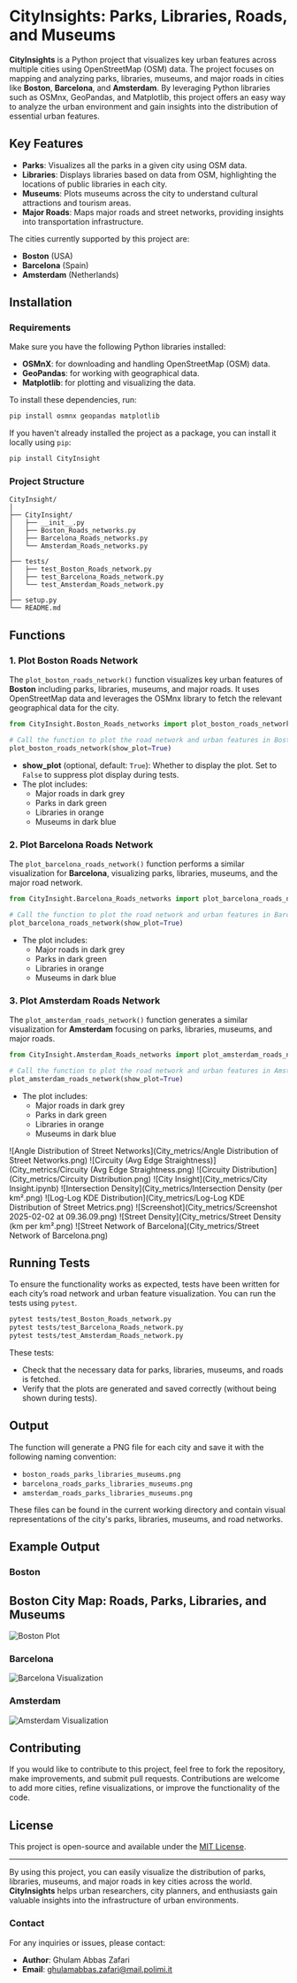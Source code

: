 
# **CityInsights: Parks, Libraries, Roads, and Museums**

**CityInsights** is a Python project that visualizes key urban features across multiple cities using OpenStreetMap (OSM) data. The project focuses on mapping and analyzing parks, libraries, museums, and major roads in cities like **Boston**, **Barcelona**, and **Amsterdam**. By leveraging Python libraries such as OSMnx, GeoPandas, and Matplotlib, this project offers an easy way to analyze the urban environment and gain insights into the distribution of essential urban features.

## Key Features

- **Parks**: Visualizes all the parks in a given city using OSM data.
- **Libraries**: Displays libraries based on data from OSM, highlighting the locations of public libraries in each city.
- **Museums**: Plots museums across the city to understand cultural attractions and tourism areas.
- **Major Roads**: Maps major roads and street networks, providing insights into transportation infrastructure.

The cities currently supported by this project are:

- **Boston** (USA)
- **Barcelona** (Spain)
- **Amsterdam** (Netherlands)

## Installation

### Requirements
Make sure you have the following Python libraries installed:

- **OSMnX**: for downloading and handling OpenStreetMap (OSM) data.
- **GeoPandas**: for working with geographical data.
- **Matplotlib**: for plotting and visualizing the data.

To install these dependencies, run:

```bash
pip install osmnx geopandas matplotlib
```

If you haven't already installed the project as a package, you can install it locally using `pip`:

```bash
pip install CityInsight
```

### Project Structure

```
CityInsight/
│
├── CityInsight/
│   ├── __init__.py
│   ├── Boston_Roads_networks.py
│   ├── Barcelona_Roads_networks.py
│   └── Amsterdam_Roads_networks.py
│
├── tests/
│   ├── test_Boston_Roads_network.py
│   ├── test_Barcelona_Roads_network.py
│   └── test_Amsterdam_Roads_network.py
│
├── setup.py
└── README.md
```

## Functions

### 1. **Plot Boston Roads Network**
The `plot_boston_roads_network()` function visualizes key urban features of **Boston** including parks, libraries, museums, and major roads. It uses OpenStreetMap data and leverages the OSMnx library to fetch the relevant geographical data for the city.

```python
from CityInsight.Boston_Roads_networks import plot_boston_roads_network

# Call the function to plot the road network and urban features in Boston
plot_boston_roads_network(show_plot=True)
```

- **show_plot** (optional, default: `True`): Whether to display the plot. Set to `False` to suppress plot display during tests.
- The plot includes:
  - Major roads in dark grey
  - Parks in dark green
  - Libraries in orange
  - Museums in dark blue

### 2. **Plot Barcelona Roads Network**
The `plot_barcelona_roads_network()` function performs a similar visualization for **Barcelona**, visualizing parks, libraries, museums, and the major road network.

```python
from CityInsight.Barcelona_Roads_networks import plot_barcelona_roads_network

# Call the function to plot the road network and urban features in Barcelona
plot_barcelona_roads_network(show_plot=True)
```

- The plot includes:
  - Major roads in dark grey
  - Parks in dark green
  - Libraries in orange
  - Museums in dark blue

### 3. **Plot Amsterdam Roads Network**
The `plot_amsterdam_roads_network()` function generates a similar visualization for **Amsterdam** focusing on parks, libraries, museums, and major roads.

```python
from CityInsight.Amsterdam_Roads_networks import plot_amsterdam_roads_network

# Call the function to plot the road network and urban features in Amsterdam
plot_amsterdam_roads_network(show_plot=True)
```

- The plot includes:
  - Major roads in dark grey
  - Parks in dark green
  - Libraries in orange
  - Museums in dark blue

![Angle Distribution of Street Networks](City_metrics/Angle Distribution of Street Networks.png)
![Circuity (Avg Edge Straightness)](City_metrics/Circuity (Avg Edge Straightness.png)
![Circuity Distribution](City_metrics/Circuity Distribution.png)
![City Insight](City_metrics/City Insight.ipynb)
![Intersection Density](City_metrics/Intersection Density (per km².png)
![Log-Log KDE Distribution](City_metrics/Log-Log KDE Distribution of Street Metrics.png)
![Screenshot](City_metrics/Screenshot 2025-02-02 at 09.36.09.png)
![Street Density](City_metrics/Street Density (km per km².png)
![Street Network of Barcelona](City_metrics/Street Network of Barcelona.png)



## Running Tests

To ensure the functionality works as expected, tests have been written for each city’s road network and urban feature visualization. You can run the tests using `pytest`.

```bash
pytest tests/test_Boston_Roads_network.py
pytest tests/test_Barcelona_Roads_network.py
pytest tests/test_Amsterdam_Roads_network.py
```

These tests:
- Check that the necessary data for parks, libraries, museums, and roads is fetched.
- Verify that the plots are generated and saved correctly (without being shown during tests).

## Output
The function will generate a PNG file for each city and save it with the following naming convention:
- `boston_roads_parks_libraries_museums.png`
- `barcelona_roads_parks_libraries_museums.png`
- `amsterdam_roads_parks_libraries_museums.png`

These files can be found in the current working directory and contain visual representations of the city's parks, libraries, museums, and road networks.

## Example Output

### **Boston**
## Boston City Map: Roads, Parks, Libraries, and Museums
![Boston Plot](boston_roads_parks_libraries.png)



### **Barcelona**
![Barcelona Visualization](barcelona_roads_parks_libraries_museums.png)

### **Amsterdam**
![Amsterdam Visualization](amsterdam_roads_parks_libraries_museums.png)

## Contributing

If you would like to contribute to this project, feel free to fork the repository, make improvements, and submit pull requests. Contributions are welcome to add more cities, refine visualizations, or improve the functionality of the code.

## License

This project is open-source and available under the [MIT License](LICENSE).

---

By using this project, you can easily visualize the distribution of parks, libraries, museums, and major roads in key cities across the world. **CityInsights** helps urban researchers, city planners, and enthusiasts gain valuable insights into the infrastructure of urban environments.


### **Contact**

For any inquiries or issues, please contact:

- **Author**: Ghulam Abbas Zafari
- **Email**: ghulamabbas.zafari@mail.polimi.it
```
```


